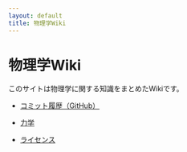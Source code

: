 ```yaml
---
layout: default
title: 物理学Wiki
---
```


# 物理学Wiki


このサイトは物理学に関する知識をまとめたWikiです。

- [コミット履歴（GitHub）](https://github.com/RyosukeMatsushima/physics-wiki/commits/main)

- [力学](mechanics.md)
- [ライセンス](license.md)
